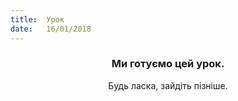 ```yaml
---
title:  Урок
date:   16/01/2018
---
```


### <center>Ми готуємо цей урок.</center>
<center>Будь ласка, зайдіть пізніше.</center>